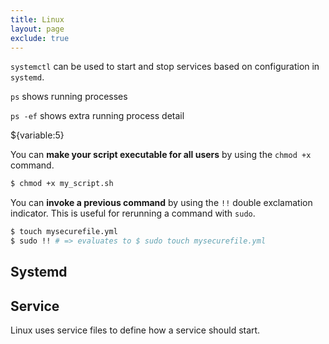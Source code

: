 ```yaml
---
title: Linux 
layout: page
exclude: true
---
```


`systemctl` can be used to start and stop services based on configuration in `systemd`.

`ps` shows running processes

`ps -ef` shows extra running process detail

${variable:5}

You can **make your script executable for all users** by using the `chmod +x` command.
```bash
$ chmod +x my_script.sh
```

You can **invoke a previous command** by using the `!!` double exclamation indicator. This is useful for rerunning a command with `sudo`.
```bash
$ touch mysecurefile.yml
$ sudo !! # => evaluates to $ sudo touch mysecurefile.yml
```

## Systemd



## Service

Linux uses service files to define how a service should start.
<!--stackedit_data:
eyJoaXN0b3J5IjpbLTE1ODM2NDQwNTcsNDQ0MjU4NjkxLDE5MD
czNzg2MjgsNDE5OTk5Njc3LC0zOTU2NDAzMjEsMTgyNzk1NTAy
LC0xNjQ2NTk0NDk4LDExODcyMDAzMjYsMTIxOTYzMzI4NV19
-->